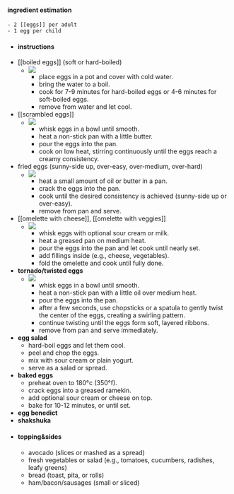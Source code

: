 #### ingredient estimation
	- 2 [[eggs]] per adult
	- 1 egg per child
- #### instructions
- [[boiled eggs]] (soft or hard-boiled)
	- ![](https://peach-geographical-bat-397.mypinata.cloud/ipfs/bafkreiegktkhdojshde2fulux2v6iojn3d5pnqiofy3gc5iunozuxdvl7e)
		- place eggs in a pot and cover with cold water.
		- bring the water to a boil.
		- cook for 7-9 minutes for hard-boiled eggs or 4-6 minutes for soft-boiled eggs.
		- remove from water and let cool.
- [[scrambled eggs]]
	- ![](https://peach-geographical-bat-397.mypinata.cloud/ipfs/bafkreid4xke6bwgcebgrtzovq36x5qemxokuoci5rodvgyj6djhxzc5tnq)
		- whisk eggs in a bowl until smooth.
		- heat a non-stick pan with a little butter.
		- pour the eggs into the pan.
		- cook on low heat, stirring continuously until the eggs reach a creamy consistency.
- fried eggs (sunny-side up, over-easy, over-medium, over-hard)
	- ![](https://peach-geographical-bat-397.mypinata.cloud/ipfs/bafkreiarayk7pcuomy2kg7ezlqinxtuzhlvsegjflzzjuquell6pubvamq)
		- heat a small amount of oil or butter in a pan.
		- crack the eggs into the pan.
		- cook until the desired consistency is achieved (sunny-side up or over-easy).
		- remove from pan and serve.
- [[omelette with cheese]], [[omelette with veggies]]
	- ![](https://peach-geographical-bat-397.mypinata.cloud/ipfs/bafkreidgjcy2hevbzsqpaxuqetfna5hutl2qi7uwtg2lhdtcl77fbekrqu)
		- whisk eggs with optional sour cream or milk.
		- heat a greased pan on medium heat.
		- pour the eggs into the pan and let cook until nearly set.
		- add fillings inside (e.g., cheese, vegetables).
		- fold the omelette and cook until fully done.
- **tornado/twisted eggs**
	- ![](https://peach-geographical-bat-397.mypinata.cloud/ipfs/bafkreiev2r5znx5imnismxtkl7e2m53njwetobjehbbrgal737ahv4b3nu)
		- whisk eggs in a bowl until smooth.
		- heat a non-stick pan with a little oil over medium heat.
		- pour the eggs into the pan.
		- after a few seconds, use chopsticks or a spatula to gently twist the center of the eggs, creating a swirling pattern.
		- continue twisting until the eggs form soft, layered ribbons.
		- remove from pan and serve immediately.
- **egg salad**
	- hard-boil eggs and let them cool.
	- peel and chop the eggs.
	- mix with sour cream or plain yogurt.
	- serve as a salad or spread.
- **baked eggs**
	- preheat oven to 180°c (350°f).
	- crack eggs into a greased ramekin.
	- add optional sour cream or cheese on top.
	- bake for 10-12 minutes, or until set.
- **egg benedict**
- **shakshuka**
- #### topping&sides
	- avocado (slices or mashed as a spread)
	- fresh vegetables or salad (e.g., tomatoes, cucumbers, radishes, leafy greens)
	- bread (toast, pita, or rolls)
	- ham/bacon/sausages (small or sliced)
